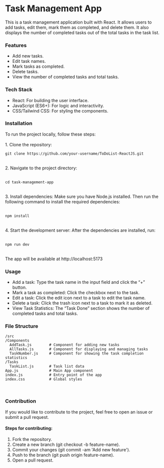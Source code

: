 # Task Management App

This is a task management application built with React. It allows users to add tasks, edit them, mark them as completed, and delete them. It also displays the number of completed tasks out of the total tasks in the task list.

<h3>Features</h3>

-	Add new tasks.
-	Edit task names.
-	Mark tasks as completed.
-	Delete tasks.
-	View the number of completed tasks and total tasks.

<h3>Tech Stack</h3>

-	React: For building the user interface.
-	JavaScript (ES6+): For logic and interactivity.
-	CSS/Tailwind CSS: For styling the components.

<h3>Installation</h3>

To run the project locally, follow these steps:<br><br>
	1.	Clone the repository: <br>
 
    git clone https://github.com/your-username/ToDoList-ReactJS.git

 <br>
 	2.	Navigate to the project directory:<br><br>
  
    cd task-management-app
    
  <br>
  3.	Install dependencies:
Make sure you have Node.js installed. Then run the following command to install the required dependencies:<br><br>

    npm install
    
<br>
	4.	Start the development server:
After the dependencies are installed, run:<br><br>

    npm run dev

  <br>
The app will be available at http://localhost:5173

<h3>Usage</h3>

-	Add a task: Type the task name in the input field and click the “+” button.
-	Mark a task as completed: Click the checkbox next to the task.
-	Edit a task: Click the edit icon next to a task to edit the task name.
-	Delete a task: Click the trash icon next to a task to mark it as deleted.
-	View Task Statistics: The “Task Done” section shows the number of completed tasks and total tasks.<br>

<h3>File Structure</h3>

    /src
    /Components
      AddTask.js        # Component for adding new tasks
      AllTasks.js       # Component for displaying and managing tasks
      TaskNumber.js     # Component for showing the task completion statistics
    /Tasks
      TaskList.js       # Task list data
    App.js              # Main App component
    index.js            # Entry point of the app
    index.css           # Global styles

<br>
<h3>Contribution</h3>

If you would like to contribute to the project, feel free to open an issue or submit a pull request.

<h4>Steps for contributing:</h4>

1.	Fork the repository.
2.	Create a new branch (git checkout -b feature-name).
3.	Commit your changes (git commit -am 'Add new feature').
4.	Push to the branch (git push origin feature-name).
5.	Open a pull request.
